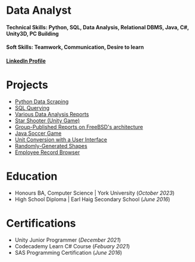 # Data Analyst

#### Technical Skills: Python, SQL, Data Analysis, Relational DBMS, Java, C#, Unity3D, PC Building
#### Soft Skills: Teamwork, Communication, Desire to learn
#### [LinkedIn Profile](https://www.linkedin.com/in/arian-mohamad-hosaini-792757139/)

# Projects
- [Python Data Scraping](https://github.com/Niobium62/Web-Scraping)
- [SQL Querying](https://github.com/Niobium62/SQLQueries)
- [Various Data Analysis Reports](https://github.com/Niobium62/data-analysis-reports)
- [Star Shooter (Unity Game)](https://github.com/Niobium62/Spaceship-Game)
- [Group-Published Reports on FreeBSD's architecture](https://github.com/BitTheoryProject/eecs4314-reports)
- [Java Soccer Game](https://github.com/Niobium62/Soccer-Project)
- [Unit Conversion with a User Interface](https://github.com/Niobium62/Unit-Conversion-Project)
- [Randomly-Generated Shapes](https://github.com/Niobium62/Shape-Display-Project)
- [Employee Record Browser](https://github.com/Niobium62/EmployeeRecordBrowser)

# Education
- Honours BA, Computer Science | York University (_October 2023_)
- High School Diploma | Earl Haig Secondary School (_June 2016_)

# Certifications
- Unity Junior Programmer (_December 2021_)
- Codecademy Learn C# Course (_Febuary 2021_)
- SAS Programming Certification (_June 2016_)
